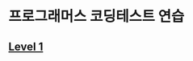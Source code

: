 # 프로그래머스 코딩테스트 연습

## [Level 1](https://github.com/krhong23/programmers-algorithm/blob/master/Level1/README.md)

